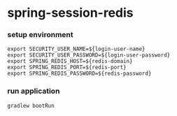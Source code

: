# spring-session-redis

### setup environment

```
export SECURITY_USER_NAME=${login-user-name}
export SECURITY_USER_PASSWORD=${login-user-password}
export SPRING_REDIS_HOST=${redis-domain}
export SPRING_REDIS_PORT=${redis-port}
export SPRING_REDIS_PASSWORD=${redis-password}
```

### run application
```
gradlew bootRun
```
